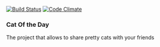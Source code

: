[![Build Status](https://travis-ci.org/dmitirystrukov/cat-of-the-day.svg?branch=master)](https://travis-ci.org/dmitirystrukov/cat-of-the-day)
[![Code Climate](https://codeclimate.com/github/dmitirystrukov/cat-of-the-day/badges/gpa.svg)](https://codeclimate.com/github/dmitirystrukov/cat-of-the-day)

<h3> Cat Of the Day </h3>
<p> The project that allows to share pretty cats with your friends </p>
